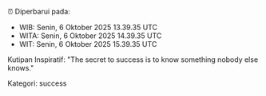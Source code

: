 ⏰ Diperbarui pada:
- WIB: Senin, 6 Oktober 2025 13.39.35 UTC
- WITA: Senin, 6 Oktober 2025 14.39.35 UTC
- WIT: Senin, 6 Oktober 2025 15.39.35 UTC

Kutipan Inspiratif:
"The secret to success is to know something nobody else knows."


Kategori: success


